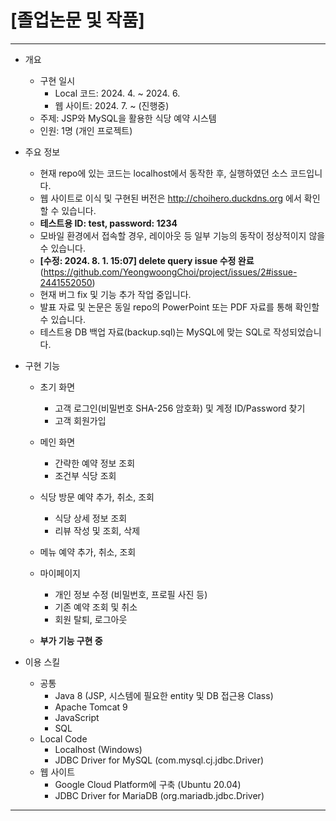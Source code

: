 # [졸업논문 및 작품]
<hr/>

* 개요
  + 구현 일시
    + Local 코드: 2024. 4. ~ 2024. 6.
    + 웹 사이트: 2024. 7. ~ (진행중)
  + 주제: JSP와 MySQL을 활용한 식당 예약 시스템
  + 인원: 1명 (개인 프로젝트)
 
* 주요 정보
    + 현재 repo에 있는 코드는 localhost에서 동작한 후, 실행하였던 소스 코드입니다.
    + 웹 사이트로 이식 및 구현된 버전은 http://choihero.duckdns.org 에서 확인할 수 있습니다.
    + <b>테스트용 ID: test, password: 1234 </b>
    + 모바일 환경에서 접속할 경우, 레이아웃 등 일부 기능의 동작이 정상적이지 않을 수 있습니다.
    + <b>[수정: 2024. 8. 1. 15:07] delete query issue 수정 완료 </b>(https://github.com/YeongwoongChoi/project/issues/2#issue-2441552050)
    + 현재 버그 fix 및 기능 추가 작업 중입니다.
  + 발표 자료 및 논문은 동일 repo의 PowerPoint 또는 PDF 자료를 통해 확인할 수 있습니다.
  + 테스트용 DB 백업 자료(backup.sql)는 MySQL에 맞는 SQL로 작성되었습니다.

* 구현 기능
  + 초기 화면
    + 고객 로그인(비밀번호 SHA-256 암호화) 및 계정 ID/Password 찾기
    + 고객 회원가입
  + 메인 화면
    + 간략한 예약 정보 조회
    + 조건부 식당 조회
  + 식당 방문 예약 추가, 취소, 조회
    + 식당 상세 정보 조회
    + 리뷰 작성 및 조회, 삭제
  + 메뉴 예약 추가, 취소, 조회
  + 마이페이지
    + 개인 정보 수정 (비밀번호, 프로필 사진 등)
    + 기존 예약 조회 및 취소
    + 회원 탈퇴, 로그아웃

  + <b> 부가 기능 구현 중 </b>
  
* 이용 스킬
  + 공통
    + Java 8 (JSP, 시스템에 필요한 entity 및 DB 접근용 Class)
    + Apache Tomcat 9
    + JavaScript
    + SQL
  + Local Code
    + Localhost (Windows) 
    + JDBC Driver for MySQL (com.mysql.cj.jdbc.Driver)
  + 웹 사이트
    + Google Cloud Platform에 구축 (Ubuntu 20.04)
    + JDBC Driver for MariaDB (org.mariadb.jdbc.Driver)
<hr/>
